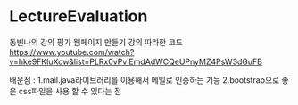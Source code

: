 # LectureEvaluation

동빈나의 강의 평가 웹페이지 만들기 강의 따라한 코드
https://www.youtube.com/watch?v=hke9FKluXow&list=PLRx0vPvlEmdAdWCQeUPnyMZ4PsW3dGuFB

배운점 : 
1.mail.java라이브러리를 이용해서 메일로 인증하는 기능 
2.bootstrap으로 좋은 css파일을 사용 할 수 있다는 점

